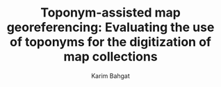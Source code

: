 ---
#Title of Linked Article
title: "Toponym-assisted map georeferencing: Evaluating the use of toponyms for the digitization of map collections"

#A very (very!) short excerpt of your article.  No more than one sentence, optimally less than 10 words.
excerpt: "This paper introduces a fully automated method based on map toponym (place name) labels. It is the first study to demonstrate these methods across a wide range of both simulated and real-world maps."

#URL of the article you're linking to:
link: https://doi.org/10.1371/journal.pone.0260039

#Summary image - shows up on searches
header:
  teaser: /assets/images/newsImages/bahgat_toponym.PNG

#Should be one or more of Vibrancy, Sustainability, and Security.
categories: Sustainability Vibrancy

#Tags.  Spaces delimit new tags. To see all current tags, type "/tags/" on the live website URL.
#Most news articles should be linked to a project via the project tag (though not necessarilly all)
tags: geoboundaries peer-review

#Type of Article (news, journal, or report)
artType: journal

#Author of the news article.  Authors must be added into the system, so if this is your first article
#Let us know.
author: Karim Bahgat

#Name of any other authors.  Only the main author's picture shows up on the article, but this allows for
#linking on bio pages.
otherAuthors: 
  - author: 
    - authorName: Dan Runfola
    - authorLink: danrunfolafall2017


#Don't edit:
entryType: news
---
